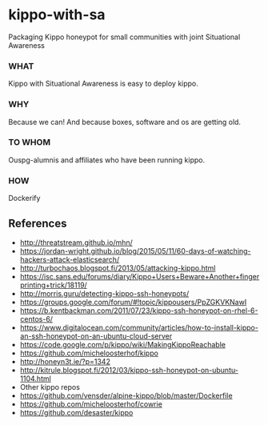 # kippo-with-sa
Packaging Kippo honeypot for small communities with joint Situational Awareness

### WHAT
Kippo with Situational Awareness is easy to deploy kippo.

### WHY
Because we can! And because boxes, software and os are getting old.

### TO WHOM
Ouspg-alumnis and affiliates who have been running kippo.

### HOW
Dockerify

## References

* http://threatstream.github.io/mhn/
* https://jordan-wright.github.io/blog/2015/05/11/60-days-of-watching-hackers-attack-elasticsearch/
* http://turbochaos.blogspot.fi/2013/05/attacking-kippo.html
* https://isc.sans.edu/forums/diary/Kippo+Users+Beware+Another+fingerprinting+trick/18119/
* http://morris.guru/detecting-kippo-ssh-honeypots/
* https://groups.google.com/forum/#!topic/kippousers/PpZGKVKNawI
* https://b.kentbackman.com/2011/07/23/kippo-ssh-honeypot-on-rhel-6-centos-6/
* https://www.digitalocean.com/community/articles/how-to-install-kippo-an-ssh-honeypot-on-an-ubuntu-cloud-server
* https://code.google.com/p/kippo/wiki/MakingKippoReachable
* https://github.com/micheloosterhof/kippo
* http://honeyn3t.ie/?p=1342
* http://kitrule.blogspot.fi/2012/03/kippo-ssh-honeypot-on-ubuntu-1104.html
* Other kippo repos
* https://github.com/vensder/alpine-kippo/blob/master/Dockerfile
* https://github.com/micheloosterhof/cowrie
* https://github.com/desaster/kippo
